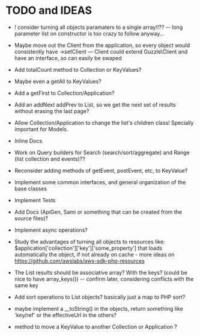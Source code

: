 # TODO and IDEAS

- ! consider turning all objects paramaters to a single array!!?? -- long parameter list on constructor is too crazy to follow anyway...

- Maybe move out the Client from the application, so every object would consistently have ->setClient — Client could extend Guzzle\Client and have an interface, so can easily be swaped

- Add totalCount method to Collection or KeyValues?

- Maybe even a getAll to KeyValues?

- Add a getFirst to Collection/Application?

- Add an addNext addPrev to List, so we get the next set of results without erasing the last page?

- Allow Collection/Application to change the list's children class! Specially important for Models.

- Inline Docs

- Work on Query builders for Search (search/sort/aggregate) and Range (list collection and events)??

- Reconsider adding methods of getEvent, postEvent, etc, to KeyValue?

- Implement some common interfaces, and general organization of the base classes

- Implement Tests

- Add Docs (ApiGen, Sami or something that can be created from the source files)?

- Implement async operations?

- Study the advantages of turning all objects to resources like: $application['collection']['key']['some_property'] that loads automatically the object, if not already on cache  - more ideas on https://github.com/awslabs/aws-sdk-php-resources

- The List results should be associative array? With the keys? (could be nice to have array_keys()) -- confirm later, considering conflicts with the same key

- Add sort operations to List objects? basically just a map to PHP sort?

- maybe implement a __toString() in the objects, return something like 'key/ref' or the effectiveUrl in the others?

- method to move a KeyValue to another Collection or Application ?

